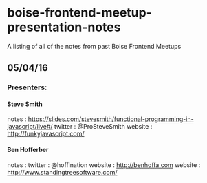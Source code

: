 # boise-frontend-meetup-presentation-notes

A listing of all of the notes from past Boise Frontend Meetups

## 05/04/16

### Presenters:

#### Steve Smith
notes   : https://slides.com/stevesmith/functional-programming-in-javascript/live#/
twitter : @ProSteveSmith
website : http://funkyjavascript.com/

#### Ben Hofferber
notes   : 
twitter : @hoffination
website : http://benhoffa.com 
website : http://www.standingtreesoftware.com/ 



